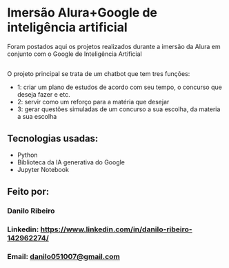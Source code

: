 # Imersão Alura+Google de inteligência artificial
Foram postados aqui os projetos realizados durante a imersão da Alura em conjunto com o Google de Inteligência Artificial
##
O projeto principal se trata de um chatbot que tem tres funções:
* 1: criar um plano de estudos de acordo com seu tempo, o concurso que deseja fazer e etc.
* 2: servir como um reforço para a matéria que desejar
* 3: gerar questões simuladas de um concurso a sua escolha, da materia a sua escolha

## Tecnologias usadas:
* Python
* Biblioteca da IA generativa do Google
* Jupyter Notebook

## Feito por:
### Danilo Ribeiro 
### Linkedin: https://www.linkedin.com/in/danilo-ribeiro-142962274/
### Email: danilo051007@gmail.com
